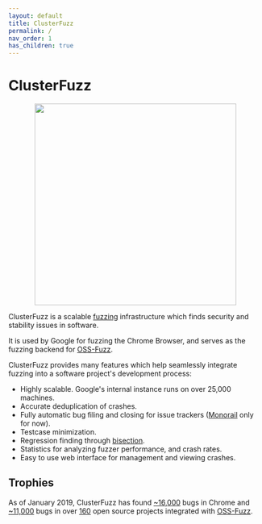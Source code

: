 ```yaml
---
layout: default
title: ClusterFuzz
permalink: /
nav_order: 1
has_children: true
---
```


# ClusterFuzz

<p align="center">
  <img src="{{ site.baseurl }}/images/logo.png" width="400">
</p>

ClusterFuzz is a scalable [fuzzing](https://en.wikipedia.org/wiki/Fuzzing)
infrastructure which finds security and stability issues in software.

It is used by Google for fuzzing the Chrome Browser, and serves as the fuzzing
backend for [OSS-Fuzz].

ClusterFuzz provides many features which help seamlessly integrate fuzzing into
a software project's development process:
- Highly scalable. Google's internal instance runs on over 25,000 machines.
- Accurate deduplication of crashes.
- Fully automatic bug filing and closing for issue trackers ([Monorail] only for now).
- Testcase minimization.
- Regression finding through [bisection](https://en.wikipedia.org/wiki/Bisection_(software_engineering)).
- Statistics for analyzing fuzzer performance, and crash rates.
- Easy to use web interface for management and viewing crashes.

[Monorail]: https://opensource.google.com/projects/monorail

## Trophies
As of January 2019, ClusterFuzz has found [~16,000] bugs
in Chrome and [~11,000] bugs in over [160] open source projects integrated with
[OSS-Fuzz].

[~16,000]: https://bugs.chromium.org/p/chromium/issues/list?can=1&q=label%3AClusterFuzz+-status%3AWontFix%2CDuplicate
[~11,000]: https://bugs.chromium.org/p/oss-fuzz/issues/list?can=1&q=-status%3AWontFix%2CDuplicate+-Infra
[160]: https://github.com/google/oss-fuzz/tree/master/projects
[OSS-Fuzz]: https://github.com/google/oss-fuzz
[Monorail]: https://opensource.google.com/projects/monorail
